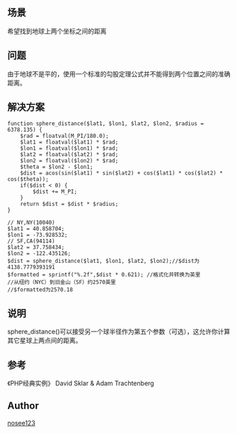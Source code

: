 ## 场景
希望找到地球上两个坐标之间的距离

## 问题 
由于地球不是平的，使用一个标准的勾股定理公式并不能得到两个位置之间的准确距离。

## 解决方案
```
function sphere_distance($lat1, $lon1, $lat2, $lon2, $radius = 6378.135) {
	$rad = floatval(M_PI/180.0);
	$lat1 = floatval($lat1) * $rad;
	$lon1 = floatval($lon1) * $rad;
	$lat2 = floatval($lat2) * $rad;
	$lon2 = floatval($lon2) * $rad;
	$theta = $lon2 - $lon1;
	$dist = acos(sin($lat1) * sin($lat2) + cos($lat1) * cos($lat2) * cos($theta));
	if($dist < 0) {
		$dist += M_PI;
	}
	return $dist = $dist * $radius;
}

// NY,NY(10040)
$lat1 = 40.858704;
$lon1 = -73.928532;
// SF,CA(94114)
$lat2 = 37.758434;
$lon2 = -122.435126;
$dist = sphere_distance($lat1, $lon1, $lat2, $lon2);//$dist为4138.7779393191
$formatted = sprintf("%.2f",$dist * 0.621); //格式化并转换为英里
//从纽约（NYC）到旧金山（SF）约2570英里
//$formatted为2570.18
```

## 说明
sphere_distance()可以接受另一个球半径作为第五个参数（可选），这允许你计算其它星球上两点间的距离。

## 参考
《PHP经典实例》 David Sklar & Adam Trachtenberg

## Author

[nosee123](https://github.com/nosee123)

